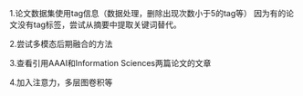 1.论文数据集使用tag信息（数据处理，删除出现次数小于5的tag等） 因为有的论文没有tag标签，尝试从摘要中提取关键词替代。

2.尝试多模态后期融合的方法

3.查看引用AAAI和Information Sciences两篇论文的文章

4.加入注意力，多层图卷积等
